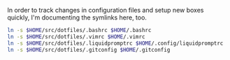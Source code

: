 In order to track changes in configuration files and setup new boxes quickly,
I'm documenting the symlinks here, too.

```bash
ln -s $HOME/src/dotfiles/.bashrc $HOME/.bashrc
ln -s $HOME/src/dotfiles/.vimrc $HOME/.vimrc
ln -s $HOME/src/dotfiles/.liquidpromptrc $HOME/.config/liquidpromptrc
ln -s $HOME/src/dotfiles/.gitconfig $HOME/.gitconfig
```
